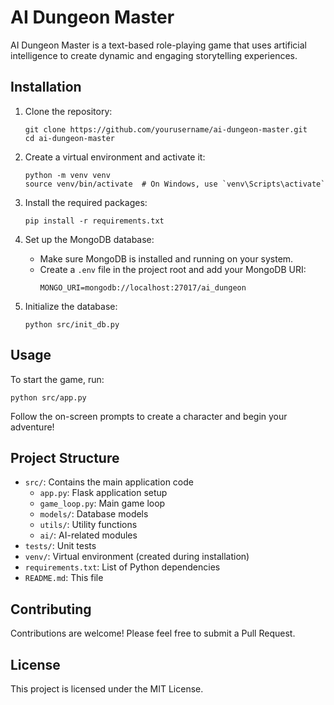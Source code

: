 # AI Dungeon Master

AI Dungeon Master is a text-based role-playing game that uses artificial intelligence to create dynamic and engaging storytelling experiences.

## Installation

1. Clone the repository:
   ```
   git clone https://github.com/yourusername/ai-dungeon-master.git
   cd ai-dungeon-master
   ```

2. Create a virtual environment and activate it:
   ```
   python -m venv venv
   source venv/bin/activate  # On Windows, use `venv\Scripts\activate`
   ```

3. Install the required packages:
   ```
   pip install -r requirements.txt
   ```

4. Set up the MongoDB database:
   - Make sure MongoDB is installed and running on your system.
   - Create a `.env` file in the project root and add your MongoDB URI:
     ```
     MONGO_URI=mongodb://localhost:27017/ai_dungeon
     ```

5. Initialize the database:
   ```
   python src/init_db.py
   ```

## Usage

To start the game, run:

```
python src/app.py
```

Follow the on-screen prompts to create a character and begin your adventure!

## Project Structure

- `src/`: Contains the main application code
  - `app.py`: Flask application setup
  - `game_loop.py`: Main game loop
  - `models/`: Database models
  - `utils/`: Utility functions
  - `ai/`: AI-related modules
- `tests/`: Unit tests
- `venv/`: Virtual environment (created during installation)
- `requirements.txt`: List of Python dependencies
- `README.md`: This file

## Contributing

Contributions are welcome! Please feel free to submit a Pull Request.

## License

This project is licensed under the MIT License.
